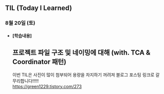 ## TIL (Today I Learned)

### 8월 20일 (토)   

- #### [학습내용] 
  ## 프로젝트 파일 구조 및 네이밍에 대해 (with. TCA & Coordinator 패턴)
  이번 TIL은 사진이 많이 첨부되어 용량을 차지하기 꺼려져 블로그 포스팅 링크로 갈무리합니다!!!!!               
  https://green1229.tistory.com/273
